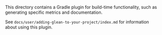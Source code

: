 This directory contains a Gradle plugin for build-time functionality,
such as generating specific metrics and documentation.

See `docs/user/adding-glean-to-your-project/index.md` for information about using this
plugin.
